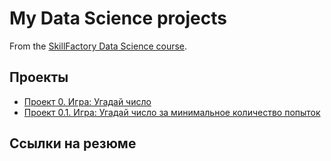 # My Data Science projects

From the [SkillFactory Data Science course](https://skillfactory.ru/data-scientist).

## Проекты

* [Проект 0. Игра: Угадай число](https://github.com/Serg-NSD/sf_data_science/tree/main/project_0)
* [Проект 0.1. Игра: Угадай число за минимальное количество попыток](https://github.com/Serg-NSD/sf_data_science/tree/main/project_1)

## Ссылки на резюме

